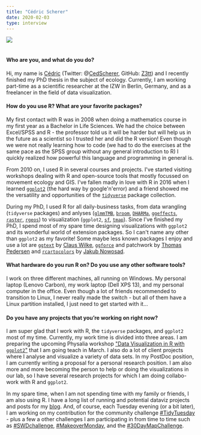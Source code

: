 ```yaml
---
title: "Cédric Scherer"
date: 2020-02-03
type: interview
---
```


![](/images/2020-02-03-Cedric-Scherer/photo2.jpg)  
&nbsp;  
<!--more-->

#### Who are you, and what do you do?
Hi, my name is [Cédric](https://cedricscherer.netlify.com/top/about) (Twitter: @[CedScherer](https://twitter.com/CedScherer), GitHub: [Z3tt](https://github.com/Z3tt/)) and I recently finished my PhD thesis in the subject of ecology. Currently, I am working part-time as a scientific researcher at the IZW in Berlin, Germany, and as a freelancer in the field of data visualization.   

#### How do you use R? What are your favorite packages?
My first contact with R was in 2008 when doing a mathematics course in my first year as a Bachelor in Life Sciences. We had the choice between Excel/SPSS and R - the professor told us it will be harder but will help us in the future as a scientist so I trusted her and did the R version! Even though we were not really learning how to code (we had to do the exercises at the same pace as the SPSS group without any general introduction to R) I quickly realized how powerful this language and programming in general is.  

From 2010 on, I used R in several courses and projects. I've started visiting workshops dealing with R and open-source tools that mostly focussed on movement ecology and GIS. I've fallen madly in love with R in 2016 when I learned [`ggplot2`](https://ggplot2.tidyverse.org/) (the hard way by google'n'error) and a friend showed me the versatility and opportunities of the [`tidyverse`]([`tidyverse`](https://www.tidyverse.org/)) package collection.   

During my PhD, I used R for all daily-business tasks, from data wrangling (`tidyverse` packages) and anlyses ([`glmmTMB`](https://github.com/glmmTMB/glmmTMB), [`broom`](https://broom.tidyverse.org/), [`DHARMa`](http://florianhartig.github.io/DHARMa/), [`ggeffects`](https://strengejacke.github.io/ggeffects/), [`raster`](https://cran.r-project.org/web/packages/raster/vignettes/Raster.pdf), [`rgeos`](https://r-forge.r-project.org/projects/rgeos/)) to visualization (`ggplot2`, [`sf`](https://r-spatial.github.io/sf/), [`tmap`](https://github.com/mtennekes/tmap)). Since I've finished my PhD, I spend most of my spare time designing visualizations with `ggplot2` and its wonderful world of extension packages. So I can't name any other than `ggplot2` as my favorite! Some maybe less known packages I enjoy and use a lot are [`ggtext`](https://wilkelab.org/ggtext/) by [Claus Wilke](https://twitter.com/ClausWilke), [`ggforce`](https://ggforce.data-imaginist.com/) and patchwork by [Thomas Pedersen](https://twitter.com/thomasp85) and [`rcartocolors`](https://nowosad.github.io/rcartocolor/) by [Jakub Nowosad](https://twitter.com/jakub_nowosad). 

#### What hardware do you run R on? Do you use any other software tools?  
I work on three different machines, all running on Windows. My personal laptop (Lenovo Carbon), my work laptop (Dell XPS 13), and my personal computer in the office. Even though a lot of friends recommended to transition to Linux, I never really made the switch - but all of them have a Linux partition installed, I just need to get started with it...

#### Do you have any projects that you’re working on right now?  
I am super glad that I work with R, the `tidyverse` packages, and `ggplot2` most of my time. Currently, my work time is divided into three areas.  I am preparing the upcoming Physalia workshop ["Data Visualization in R with `ggplot2`"](https://www.physalia-courses.org/courses-workshops/course56/) that I am going teach in March. I also do a lot of client projects where I analyse and visualize a variety of data sets. In my PostDoc position, I am currently writing a proposal for a personal research position. I am also more and more becoming the person to help or doing the visualizations in our lab, so I have several research projects for which I am doing collabo-work with R and `ggplot2`.  

In my spare time, when I am not spending time with my family or friends, I am also using R. I have a long list of running and potential dataviz projects and posts for my [blog](https://cedricscherer.netlify.com/). And, of course, each Tuesday evening (or a bit later), I am working on my contribution for the community challenge [#TidyTuesday](https://github.com/Z3tt/TidyTuesday) - plus a few a other challenges I am participating in from time to time such as [#SWDchallenge](https://github.com/Z3tt/SWDchallenge), [#MakeoverMonday](https://github.com/Z3tt/MakeoverMonday), and the [#30DayMapChallenge](https://github.com/Z3tt/30DayMapChallenge). 


